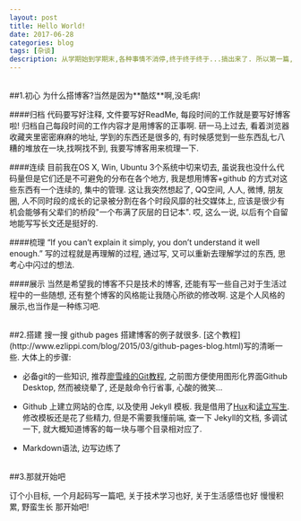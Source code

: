 ```yaml
---
layout: post
title: Hello World!
date: 2017-06-28
categories: blog
tags: [杂谈]
description: 从学期始到学期末,各种事情不消停,终于终于终于...搞出来了. 所以第一篇, 程序员style就该 say Hello world! 诶,难道不应该是Hello Blog? 
---
```


</br>
##1.初心
为什么搭博客?当然是因为**酷炫**啊,没毛病! 


####归档
代码要写好注释, 文件要写好ReadMe, 每段时间的工作就是要写好博客啦! 归档自己每段时间的工作内容才是用博客的正事啊.  研一马上过去, 看着浏览器收藏夹里密密麻麻的地址, 学到的东西还是很多的, 有时候感觉到一些东西乱七八糟的堆放在一块,找啊找不到, 我要写博客用来梳理一下.

####连续
目前我在OS X,  Win, Ubuntu 3个系统中切来切去,  虽说我也没什么代码量但是它们还是不可避免的分布在各个地方, 我是想用博客+github 的方式对这些东西有一个连续的, 集中的管理. 这让我突然想起了, QQ空间, 人人, 微博, 朋友圈, 人不同时段的成长的记录被分割在各个时段风靡的社交媒体上, 应该是很少有机会能够有父辈们的桥段"一个布满了灰层的日记本". 哎, 这么一说, 以后有个自留地能写写长文还是挺好的.

####梳理
“If you can’t explain it simply, you don’t understand it well enough.”
写的过程就是再理解的过程, 通过写, 又可以重新去理解学过的东西, 思考心中闪过的想法.

####展示
当然是希望我的博客不只是技术的博客, 还能有写一些自己对于生活过程中的一些随想, 还有整个博客的风格能让我随心所欲的修改啊. 这是个人风格的展示,也当作是一种练习吧.

</br>
##2.搭建
搜一搜 github pages 搭建博客的例子就很多.  [这个教程](http://www.ezlippi.com/blog/2015/03/github-pages-blog.html)写的清晰一些.
 大体上的步骤:

* 必备git的一些知识, 推荐[廖雪峰的Git教程](http://www.liaoxuefeng.com/wiki/0013739516305929606dd18361248578c67b8067c8c017b000), 之前图方便使用图形化界面Github Desktop, 然而被绕晕了, 还是敲命令行省事, 心酸的微笑...

* Github 上建立网站的仓库, 以及使用 Jekyll 模板. 我是借用了[Hux](https://github.com/Huxpro/huxpro.github.io)和[读立写生](https://github.com/cnfeat/cnfeat.github.io). 修改模板还是花了些精力, 但是不需要我懂前端, 查一下 Jekyll的文档, 多调试一下, 就大概知道博客的每一块与哪个目录相对应了.

* Markdown语法, 边写边练了

</br>
##3.那就开始吧

订个小目标, 一个月起码写一篇吧, 关于技术学习也好, 关于生活感悟也好
慢慢积累, 野蛮生长
那开始吧!












